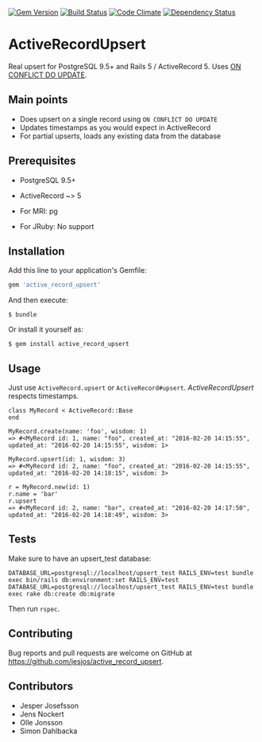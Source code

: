 [![Gem Version](https://badge.fury.io/rb/active_record_upsert.svg)](https://badge.fury.io/rb/active_record_upsert)
[![Build Status](https://travis-ci.org/jesjos/active_record_upsert.svg?branch=master)](https://travis-ci.org/jesjos/active_record_upsert)
[![Code Climate](https://codeclimate.com/github/jesjos/active_record_upsert/badges/gpa.svg)](https://codeclimate.com/github/jesjos/active_record_upsert)
[![Dependency Status](https://gemnasium.com/badges/github.com/jesjos/active_record_upsert.svg)](https://gemnasium.com/github.com/jesjos/active_record_upsert)

# ActiveRecordUpsert

Real upsert for PostgreSQL 9.5+ and Rails 5 / ActiveRecord 5. Uses [ON CONFLICT DO UPDATE](http://www.postgresql.org/docs/9.5/static/sql-insert.html).

## Main points

- Does upsert on a single record using `ON CONFLICT DO UPDATE`
- Updates timestamps as you would expect in ActiveRecord
- For partial upserts, loads any existing data from the database

## Prerequisites

- PostgreSQL 9.5+
- ActiveRecord ~> 5
- For MRI: pg

- For JRuby: No support

## Installation

Add this line to your application's Gemfile:

```ruby
gem 'active_record_upsert'
```

And then execute:

    $ bundle

Or install it yourself as:

    $ gem install active_record_upsert

## Usage
Just use `ActiveRecord.upsert` or `ActiveRecord#upsert`.
*ActiveRecordUpsert* respects timestamps.
 
```
class MyRecord < ActiveRecord::Base
end

MyRecord.create(name: 'foo', wisdom: 1)
=> #<MyRecord id: 1, name: "foo", created_at: "2016-02-20 14:15:55", updated_at: "2016-02-20 14:15:55", wisdom: 1>

MyRecord.upsert(id: 1, wisdom: 3)
=> #<MyRecord id: 2, name: "foo", created_at: "2016-02-20 14:15:55", updated_at: "2016-02-20 14:18:15", wisdom: 3>

r = MyRecord.new(id: 1)
r.name = 'bar'
r.upsert
=> #<MyRecord id: 2, name: "bar", created_at: "2016-02-20 14:17:50", updated_at: "2016-02-20 14:18:49", wisdom: 3>
```

## Tests

Make sure to have an upsert_test database:

```shell
DATABASE_URL=postgresql://localhost/upsert_test RAILS_ENV=test bundle exec bin/rails db:environment:set RAILS_ENV=test
DATABASE_URL=postgresql://localhost/upsert_test RAILS_ENV=test bundle exec rake db:create db:migrate
```

Then run `rspec`.

## Contributing

Bug reports and pull requests are welcome on GitHub at https://github.com/jesjos/active_record_upsert.

## Contributors

- Jesper Josefsson
- Jens Nockert
- Olle Jonsson
- Simon Dahlbacka
